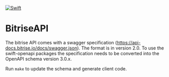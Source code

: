 [![Swift](https://github.com/akoslowski/swift-bitrise-api/actions/workflows/swift.yml/badge.svg?branch=main)](https://github.com/akoslowski/swift-bitrise-api/actions/workflows/swift.yml)

# BitriseAPI

The bitrise API comes with a swagger specification (https://api-docs.bitrise.io/docs/swagger.json). The format is in version 2.0. To use the swift-openapi packages the specification needs to be converted into the OpenAPI schema version 3.0.x.

Run `make` to update the schema and generate client code.
